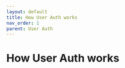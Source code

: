 ```yaml
---
layout: default
title: How User Auth works
nav_order: 1
parent: User Auth
---
```


# How User Auth works